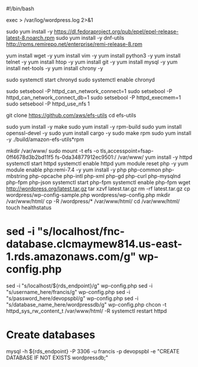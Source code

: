 #!/bin/bash

exec > /var/log/wordpress.log 2>&1

sudo yum install -y https://dl.fedoraproject.org/pub/epel/epel-release-latest-8.noarch.rpm
sudo yum install -y dnf-utils http://rpms.remirepo.net/enterprise/remi-release-8.rpm

yum install wget -y
yum install vim -y
yum install python3 -y
yum install telnet -y
yum install htop -y
yum install git -y
yum install mysql -y
yum install net-tools -y
yum install chrony -y

sudo systemctl start chronyd
sudo systemctl enable chronyd

sudo setsebool -P httpd_can_network_connect=1
sudo setsebool -P httpd_can_network_connect_db=1
sudo setsebool -P httpd_execmem=1
sudo setsebool -P httpd_use_nfs 1

git clone https://github.com/aws/efs-utils
cd efs-utils

sudo yum install -y make
sudo yum install -y rpm-build
sudo yum install openssl-devel -y
sudo yum install cargo -y
sudo make rpm
sudo yum install -y  ./build/amazon-efs-utils*rpm

mkdir /var/www/
sudo mount -t efs -o tls,accesspoint=fsap-0ff4678d3b2bd11f5 fs-0da34877912ec9501:/ /var/www/
yum install -y httpd
systemctl start httpd
systemctl enable httpd
yum module reset php -y
yum module enable php:remi-7.4 -y
yum install -y php php-common php-mbstring php-opcache php-intl php-xml php-gd php-curl php-mysqlnd php-fpm php-json
systemctl start php-fpm
systemctl enable php-fpm
wget http://wordpress.org/latest.tar.gz
tar xzvf latest.tar.gz
rm -rf latest.tar.gz
cp wordpress/wp-config-sample.php wordpress/wp-config.php
mkdir /var/www/html/
cp -R /wordpress/* /var/www/html/
cd /var/www/html/
touch healthstatus
# sed -i "s/localhost/fnc-database.clcmaymew814.us-east-1.rds.amazonaws.com/g" wp-config.php
sed -i "s/localhost/${rds_endpoint}/g" wp-config.php
sed -i "s/username_here/francis/g" wp-config.php
sed -i "s/password_here/devopspbl/g" wp-config.php
sed -i "s/database_name_here/wordpressdb/g" wp-config.php
chcon -t httpd_sys_rw_content_t /var/www/html/ -R
systemctl restart httpd

# Create databases
mysql -h ${rds_endpoint} -P 3306 -u francis -p devopspbl -e "CREATE DATABASE IF NOT EXISTS wordpressdb;"
